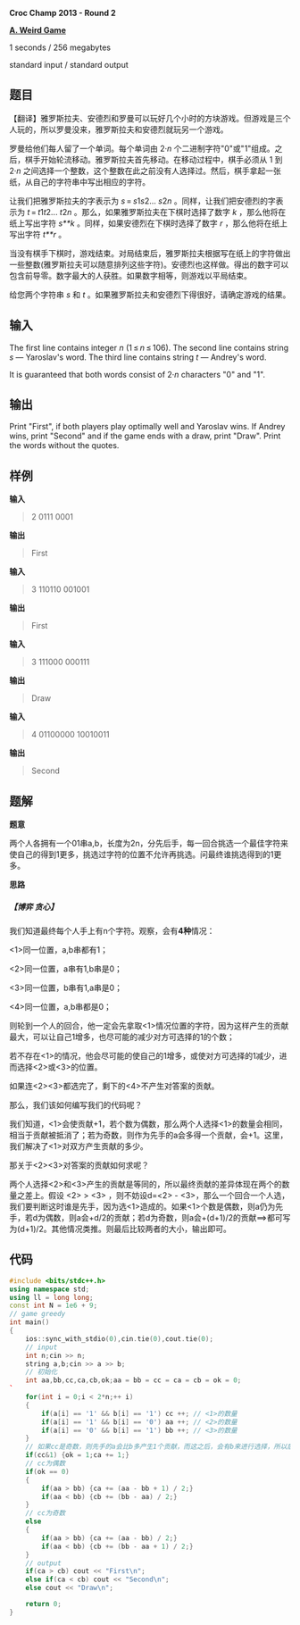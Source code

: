 **Croc Champ 2013 - Round 2** 

**[A. Weird Game](https://codeforces.com/problemset/problem/293/A)**

<!--more-->

1 seconds / 256 megabytes

standard input / standard output

## 题目

【翻译】雅罗斯拉夫、安德烈和罗曼可以玩好几个小时的方块游戏。但游戏是三个人玩的，所以罗曼没来，雅罗斯拉夫和安德烈就玩另一个游戏。

罗曼给他们每人留了一个单词。每个单词由 2·*n* 个二进制字符"0"或"1"组成。之后，棋手开始轮流移动。雅罗斯拉夫首先移动。在移动过程中，棋手必须从 1 到 2·*n* 之间选择一个整数，这个整数在此之前没有人选择过。然后，棋手拿起一张纸，从自己的字符串中写出相应的字符。

让我们把雅罗斯拉夫的字表示为 *s* = *s*1*s*2... *s*2*n* 。同样，让我们把安德烈的字表示为 *t* = *t*1*t*2... *t*2*n* 。那么，如果雅罗斯拉夫在下棋时选择了数字 *k* ，那么他将在纸上写出字符 *s**k* 。同样，如果安德烈在下棋时选择了数字 *r* ，那么他将在纸上写出字符 *t**r* 。

当没有棋手下棋时，游戏结束。对局结束后，雅罗斯拉夫根据写在纸上的字符做出一些整数(雅罗斯拉夫可以随意排列这些字符)。安德烈也这样做。得出的数字可以包含前导零。数字最大的人获胜。如果数字相等，则游戏以平局结束。

给您两个字符串 *s* 和 *t* 。如果雅罗斯拉夫和安德烈下得很好，请确定游戏的结果。

## 输入

The first line contains integer *n* (1 ≤ *n* ≤ 106). The second line contains string *s* — Yaroslav's word. The third line contains string *t* — Andrey's word.

It is guaranteed that both words consist of 2·*n* characters "0" and "1".

## 输出

Print "First", if both players play optimally well and Yaroslav wins. If Andrey wins, print "Second" and if the game ends with a draw, print "Draw". Print the words without the quotes.

## 样例

**输入**

> 2
> 0111
> 0001

**输出**

> First

**输入**

> 3
> 110110
> 001001

**输出**

> First

**输入**

> 3
> 111000
> 000111

**输出**

> Draw

**输入**

> 4
> 01100000
> 10010011

**输出**

> Second

## 题解

**题意**

两个人各拥有一个01串a,b，长度为2n，分先后手，每一回合挑选一个最佳字符来使自己的得到1更多，挑选过字符的位置不允许再挑选。问最终谁挑选得到的1更多。

**思路**

##### 【博弈 贪心】

我们知道最终每个人手上有n个字符。观察，会有**4种**情况：

<1>同一位置，a,b串都有1；

<2>同一位置，a串有1,b串是0；

<3>同一位置，b串有1,a串是0；

<4>同一位置，a,b串都是0；

则轮到一个人的回合，他一定会先拿取<1>情况位置的字符，因为这样产生的贡献最大，可以让自己1增多，也尽可能的减少对方可选择的1的个数；

若不存在<1>的情况，他会尽可能的使自己的1增多，或使对方可选择的1减少，进而选择<2>或<3>的位置。

如果连<2><3>都选完了，剩下的<4>不产生对答案的贡献。

那么，我们该如何编写我们的代码呢？

我们知道，<1>会使贡献+1，若个数为偶数，那么两个人选择<1>的数量会相同，相当于贡献被抵消了；若为奇数，则作为先手的a会多得一个贡献，会+1。这里，我们解决了<1>对双方产生贡献的多少。

那关于<2><3>对答案的贡献如何求呢？

两个人选择<2>和<3>产生的贡献是等同的，所以最终贡献的差异体现在两个的数量之差上。假设 <2> > <3> ，则不妨设d=<2> - <3>，那么一个回合一个人选，我们要判断这时谁是先手，因为选<1>造成的。如果<1>个数是偶数，则a仍为先手，若d为偶数，则a会+d/2的贡献；若d为奇数，则a会+(d+1)/2的贡献==>都可写为(d+1)/2。其他情况类推。则最后比较两者的大小，输出即可。

## 代码

```c++
#include <bits/stdc++.h>
using namespace std;
using ll = long long;
const int N = 1e6 + 9;
// game greedy
int main()
{
	ios::sync_with_stdio(0),cin.tie(0),cout.tie(0);
    // input
	int n;cin >> n;
	string a,b;cin >> a >> b;
    // 初始化
	int aa,bb,cc,ca,cb,ok;aa = bb = cc = ca = cb = ok = 0;
`	
	for(int i = 0;i < 2*n;++ i)
	{
		if(a[i] == '1' && b[i] == '1') cc ++; // <1>的数量
		if(a[i] == '1' && b[i] == '0') aa ++; // <2>的数量
		if(a[i] == '0' && b[i] == '1') bb ++; // <3>的数量
	}
	// 如果cc是奇数，则先手的a会比b多产生1个贡献，而这之后，会有b来进行选择，所以后面进行分类讨论
	if(cc&1) {ok = 1;ca += 1;}
    // cc为偶数
	if(ok == 0)
	{
		if(aa > bb) {ca += (aa - bb + 1) / 2;}
		if(aa < bb) {cb += (bb - aa) / 2;}
	}
    // cc为奇数
	else
	{
		if(aa > bb) {ca += (aa - bb) / 2;}
		if(aa < bb) {cb += (bb - aa + 1) / 2;}
	}
	// output
	if(ca > cb) cout << "First\n";
	else if(ca < cb) cout << "Second\n";
	else cout << "Draw\n";

	return 0;
}
```